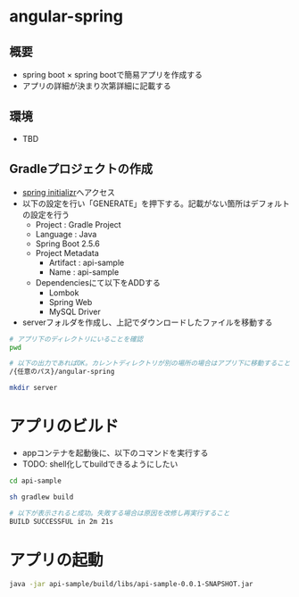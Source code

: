 # angular-spring
## 概要
- spring boot × spring bootで簡易アプリを作成する
 - アプリの詳細が決まり次第詳細に記載する

## 環境
- TBD

## Gradleプロジェクトの作成
- [spring initializr](https://start.spring.io/)へアクセス
- 以下の設定を行い「GENERATE」を押下する。記載がない箇所はデフォルトの設定を行う
  - Project : Gradle Project
  - Language : Java
  - Spring Boot 2.5.6
  - Project Metadata
    - Artifact : api-sample
    - Name : api-sample
  - Dependenciesにて以下をADDする
    - Lombok
    - Spring Web
    - MySQL Driver
- serverフォルダを作成し、上記でダウンロードしたファイルを移動する

```sh
# アプリ下のディレクトリにいることを確認
pwd

# 以下の出力であればOK。カレントディレクトリが別の場所の場合はアプリ下に移動すること
/{任意のパス}/angular-spring

mkdir server
```

# アプリのビルド
- appコンテナを起動後に、以下のコマンドを実行する
 - TODO: shell化してbuildできるようにしたい

```sh
cd api-sample

sh gradlew build

# 以下が表示されると成功。失敗する場合は原因を改修し再実行すること
BUILD SUCCESSFUL in 2m 21s

```

# アプリの起動

```sh
java -jar api-sample/build/libs/api-sample-0.0.1-SNAPSHOT.jar 
```
